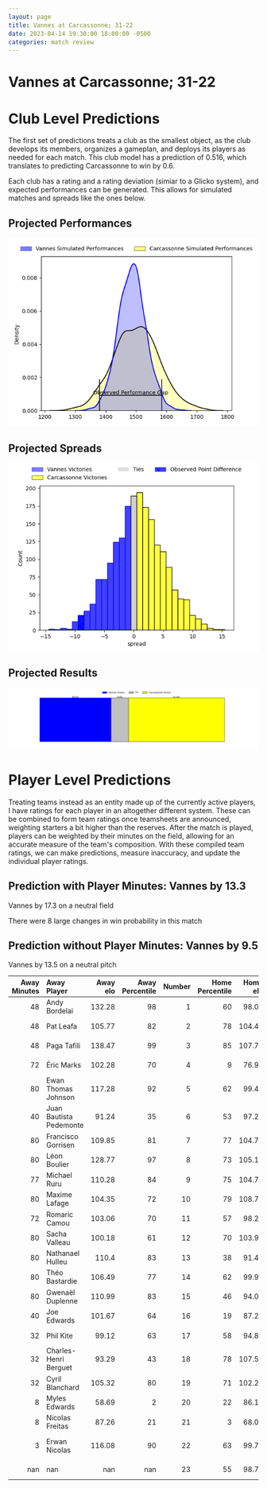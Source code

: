 ```yaml
---  
layout: page  
title: Vannes at Carcassonne; 31-22  
date: 2023-04-14 19:30:00 18:00:00 -0500  
categories: match review  
---
```

# Vannes at Carcassonne; 31-22

# Club Level Predictions


The first set of predictions treats a club as the smallest object, as the club develops its members, organizes a gameplan, and deploys its players as needed for each match. This club model has a prediction of 0.516, which translates to predicting Carcassonne to win by 0.6.

Each club has a rating and a rating deviation (simiar to a Glicko system), and expected performances can be generated. This allows for simulated matches and spreads like the ones below.
## Projected Performances


![Projected Performances](plots/performances_2023-04-14-Carcassonne-Vannes.png)
## Projected Spreads


![Projected Spreads](plots/spreads_2023-04-14-Carcassonne-Vannes.png)
## Projected Results


![Projected Results](plots/resultbar_2023-04-14-Carcassonne-Vannes.png)
# Player Level Predictions


Treating teams instead as an entity made up of the currently active players, I have ratings for each player in an altogether different system. These can be combined to form team ratings once teamsheets are announced, weighting starters a bit higher than the reserves. After the match is played, players can be weighted by their minutes on the field, allowing for an accurate measure of the team's composition. With these compiled team ratings, we can make predictions, measure inaccuracy, and update the individual player ratings.
## Prediction with Player Minutes: Vannes by 13.3


Vannes by 17.3 on a neutral field

There were 8 large changes in win probability in this match
## Prediction without Player Minutes: Vannes by 9.5


Vannes by 13.5 on a neutral pitch



|   Away Minutes | Away Player             |   Away elo |   Away Percentile |   Number |   Home Percentile |   Home elo | Home Player              |   Home Minutes |
|---------------:|:------------------------|-----------:|------------------:|---------:|------------------:|-----------:|:-------------------------|---------------:|
|             48 | Andy Bordelai           |     132.28 |                98 |        1 |                60 |      98.01 | Sami Mavinga             |             66 |
|             48 | Pat Leafa               |     105.77 |                82 |        2 |                78 |     104.48 | Raphaël Carbou           |             66 |
|             48 | Paga Tafili             |     138.47 |                99 |        3 |                85 |     107.71 | Soso Bekoshvili          |             23 |
|             72 | Éric Marks              |     102.28 |                70 |        4 |                 9 |      76.94 | Romain Manchia           |             80 |
|             80 | Ewan Thomas Johnson     |     117.28 |                92 |        5 |                62 |      99.45 | Rynard Ligtoring Landman |             52 |
|             40 | Juan Bautista Pedemonte |      91.24 |                35 |        6 |                53 |      97.21 | Robert Harley            |             80 |
|             80 | Francisco Gorrisen      |     109.85 |                81 |        7 |                77 |     104.78 | Étienne Herjean          |             80 |
|             80 | Léon Boulier            |     128.77 |                97 |        8 |                73 |     105.16 | Pierre Reynaud           |             59 |
|             77 | Michael Ruru            |     110.28 |                84 |        9 |                75 |     104.75 | Samuel Marques           |             18 |
|             80 | Maxime Lafage           |     104.35 |                72 |       10 |                79 |     108.72 | Dorian Jones             |             78 |
|             72 | Romaric Camou           |     103.06 |                70 |       11 |                57 |      98.23 | Clément Clavières        |             80 |
|             80 | Sacha Valleau           |     100.18 |                61 |       12 |                70 |     103.93 | Jordan Puletua           |             80 |
|             80 | Nathanael Hulleu        |     110.4  |                83 |       13 |                38 |      91.41 | Pierre Aguillon          |             72 |
|             80 | Théo Bastardie          |     106.49 |                77 |       14 |                62 |      99.95 | Léo Darrelatour          |             80 |
|             80 | Gwenaël Duplenne        |     110.99 |                83 |       15 |                46 |      94.04 | Baptiste Mouchous        |             80 |
|             40 | Joe Edwards             |     101.67 |                64 |       16 |                19 |      87.21 | Damien Añon              |             62 |
|             32 | Phil Kite               |      99.12 |                63 |       17 |                58 |      94.89 | Vakhtangi Akhobadze      |             57 |
|             32 | Charles-Henri Berguet   |      93.29 |                43 |       18 |                78 |     107.57 | Aaron Carroll            |             28 |
|             32 | Cyril Blanchard         |     105.32 |                80 |       19 |                71 |     102.24 | Simon Meka               |             21 |
|              8 | Myles Edwards           |      58.69 |                 2 |       20 |                22 |      86.14 | Connor Sa                |             14 |
|              8 | Nicolas Freitas         |      87.26 |                21 |       21 |                 3 |      68.04 | Jules Martinez           |             14 |
|              3 | Erwan Nicolas           |     116.08 |                90 |       22 |                63 |      99.76 | Brieuc Plessis Couillaud |              8 |
|            nan | nan                     |     nan    |               nan |       23 |                55 |      98.76 | Christopher Hilsenbeck   |              2 |

